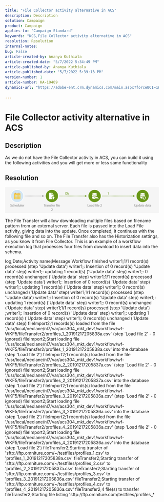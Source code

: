 ```yaml
---
title: "File Collector activity alternative in ACS"
description: Description
solution: Campaign
product: Campaign
applies-to: "Campaign Standard"
keywords: "KCS,File Collector activity alternative in ACS"
resolution: Resolution
internal-notes: 
bug: False
article-created-by: Ananya Kuthiala
article-created-date: "5/7/2022 5:34:49 PM"
article-published-by: Ananya Kuthiala
article-published-date: "5/7/2022 5:39:13 PM"
version-number: 1
article-number: KA-19409
dynamics-url: "https://adobe-ent.crm.dynamics.com/main.aspx?forceUCI=1&pagetype=entityrecord&etn=knowledgearticle&id=54f385fb-2bce-ec11-a7b5-0022480a8e40"

---
```

# File Collector activity alternative in ACS

## Description

As we do not have the File Collector activity in ACS, you can build it using the following activities and you will get more or less same functionality

## Resolution


![](assets/8e624e34-2cce-ec11-a7b5-0022480a8e40.png)



The File Transfer will allow downloading multiple files based on filename pattern from an external server. Each file is passed into the Load File activity, giving data into the update.
 Once completed, it continues with the following file and so on.
 The File Transfer also has the Historization settings, as you know it from File Collector.
 This is an example of a workflow execution log that processes four files from download to insert data into the schema.

log;Date;Activity name;Message
 Workflow finished
 writer1;1/1 record(s) processed (step 'Update data')
 writer1;: Insertion of 0 record(s) 'Update data' step)
 writer1;: updating 1 record(s) ('Update data' step)
 writer1;: 0 record(s) unchanged ('Update data' step)
 writer1;1/1 record(s) processed (step 'Update data')
 writer1;: Insertion of 0 record(s) 'Update data' step)
 writer1;: updating 1 record(s) ('Update data' step)
 writer1;: 0 record(s) unchanged ('Update data' step)
 writer1;1/1 record(s) processed (step 'Update data')
 writer1;: Insertion of 0 record(s) 'Update data' step)
 writer1;: updating 1 record(s) ('Update data' step)
 writer1;: 0 record(s) unchanged ('Update data' step)
 writer1;1/1 record(s) processed (step 'Update data')
 ;writer1;: Insertion of 0 record(s) 'Update data' step)
 writer1;: updating 1 record(s) ('Update data' step)
 writer1;: 0 record(s) unchanged ('Update data' step)
 fileImport2;1 records(s) loaded from the file '/usr/local/neolane/nl7/var/acs304_mkt_dev1/workflow/wf-WKF5/fileTransfer2/profiles_1_20191217205838a.csv' (step 'Load file 2' - 0 ignored)
 fileImport2;Start loading file '/usr/local/neolane/nl7/var/acs304_mkt_dev1/workflow/wf-WKF5/fileTransfer2/profiles_1_20191217205838a.csv' into the database (step 'Load file 2')
 fileImport2;1 records(s) loaded from the file '/usr/local/neolane/nl7/var/acs304_mkt_dev1/workflow/wf-WKF5/fileTransfer2/profiles_2_20191217205837a.csv' (step 'Load file 2' - 0 ignored)
 fileImport2;Start loading file '/usr/local/neolane/nl7/var/acs304_mkt_dev1/workflow/wf-WKF5/fileTransfer2/profiles_2_20191217205837a.csv' into the database (step 'Load file 2')
 fileImport2;1 records(s) loaded from the file '/usr/local/neolane/nl7/var/acs304_mkt_dev1/workflow/wf-WKF5/fileTransfer2/profiles_3_20191217205836a.csv' (step 'Load file 2' - 0 ignored)
 fileImport2;Start loading file '/usr/local/neolane/nl7/var/acs304_mkt_dev1/workflow/wf-WKF5/fileTransfer2/profiles_3_20191217205836a.csv' into the database (step 'Load file 2')
 fileImport2;1 records(s) loaded from the file '/usr/local/neolane/nl7/var/acs304_mkt_dev1/workflow/wf-WKF5/fileTransfer2/profiles_4_20191217205836a.csv' (step 'Load file 2' - 0 ignored)
 fileImport2;Start loading file '/usr/local/neolane/nl7/var/acs304_mkt_dev1/workflow/wf-WKF5/fileTransfer2/profiles_4_20191217205836a.csv' into the database (step 'Load file 2')
 fileTransfer2;Starting transfer of 'sftp://ftp.omniture.com/~/testfiles/profiles_1.csv' to 'profiles_1_20191217205838a.csv'
 fileTransfer2;Starting transfer of 'sftp://ftp.omniture.com/~/testfiles/profiles_2.csv' to 'profiles_2_20191217205837a.csv'
 fileTransfer2;Starting transfer of 'sftp://ftp.omniture.com/~/testfiles/profiles_3.csv' to 'profiles_3_20191217205836a.csv'
 fileTransfer2;Starting transfer of 'sftp://ftp.omniture.com/~/testfiles/profiles_4.csv' to 'profiles_4_20191217205836a.csv'
 fileTransfer2;4 file(s) to transfer
 fileTransfer2;Starting file listing 'sftp://ftp.omniture.com/testfiles/profiles_\*
